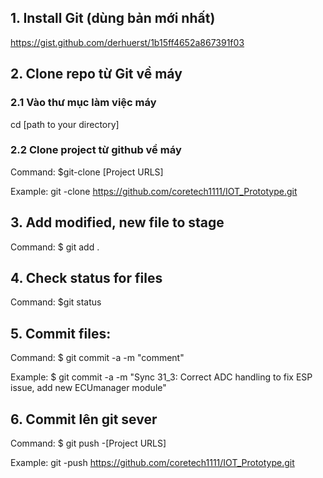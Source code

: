 ## 1. Install Git (dùng bản mới nhất)
https://gist.github.com/derhuerst/1b15ff4652a867391f03
## 2. Clone repo từ Git về máy 
### 2.1 Vào thư mục làm việc máy
cd [path to your directory]
### 2.2 Clone project từ github về máy
Command:  $git-clone [Project URLS]

Example: git -clone https://github.com/coretech1111/IOT_Prototype.git

## 3.  Add modified, new file to stage
Command:  $ git  add . 
## 4. Check status for files
Command:           $git status
## 5. Commit files: 
Command:  $ git commit -a -m  "comment"

Example: $ git commit -a -m  "Sync 31_3: Correct ADC handling to fix ESP issue, add new ECUmanager module"

## 6. Commit lên git sever
Command: $ git push -[Project URLS]

Example:
git -push https://github.com/coretech1111/IOT_Prototype.git